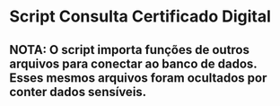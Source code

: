 # Script Consulta Certificado Digital
## NOTA: O script importa funções de outros arquivos para conectar ao banco de dados. Esses mesmos arquivos foram ocultados por conter dados sensíveis.
